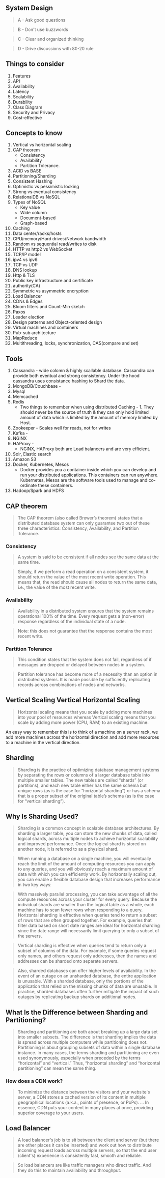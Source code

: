 ## System Design
>A - Ask good questions

>B - Don't use buzzwords

>C - Clear and organized thinking

>D - Drive discussions with 80-20 rule

## Things to consider
1. Features
2. API
3. Availability
4. Latency
5. Scalability
6. Durability
7. Class Diagram
8. Security and Privacy
9. Cost-effective

## Concepts to know
1. Vertical vs horizontal scaling
2. CAP theorem
     * Consistency 
     * Availability 
     * Partition Tolerance.
3. ACID vs BASE
4. Partitioning/Sharding 
5. Consistent Hashing
6. Optimistic vs pessimistic locking
7. Strong vs eventual consistency
8. RelationalDB vs NoSQL
9. Types of NoSQL
     * Key value
     * Wide column
     * Document-based
     * Graph-based
10. Caching
11. Data center/racks/hosts
12. CPU/memory/Hard drives/Network bandwidth
13. Random vs sequential read/writes to disk
14. HTTP vs http2 vs WebSocket
15. TCP/IP model
16. ipv4 vs ipv6
17. TCP vs UDP
18. DNS lookup
19. Http & TLS
20. Public key infrastructure and certificate 
21. authority(CA)
22. Symmetric vs asymmetric encryption
23. Load Balancer
24. CDNs & Edges
25. Bloom filters and Count-Min sketch
26. Paxos 
27. Leader election
28. Design patterns and Object-oriented design
29. Virtual machines and containers
30. Pub-sub architecture 
31. MapReduce
32. Multithreading, locks, synchronization, CAS(compare and set)

## Tools
1. Cassandra - wide colomn & highly scallable database. Cassandra can provide both eventual and strong consistency. Under the hood cassandra uses consistance hashing to Shard the data.
2. MongoDB/Couchbase - 
3. Mysql
4. Memcached
5. Redis
     * Two things to remember when using distributed Caching - 1. They should never be the source of truth & they can only hold limited amount of data which is limited by the amount of memory limited by Host. 
6. Zookeeper - Scales well for reads, not for writes
7. Kafka - 
8. NGINX
9. HAProxy -
     * NGINX, HAProxy both are Load balancers and are very efficient.
8. Solr, Elastic search
9. Amazon S3
10. Docker, Kubernetes, Mesos
     * Docker provides you a container inside which you can develop and run your distributed applications. This containers can run anywhere. Kubernetes, Mesos are the software tools used to manage and co-ordinate these containers. 
11. Hadoop/Spark and HDFS

## CAP theorem
>The CAP theorem (also called Brewer’s theorem) states that a distributed database system can only guarantee two out of these three characteristics: Consistency, Availability, and Partition Tolerance.

### Consistency
> A system is said to be consistent if all nodes see the same data at the same time.

> Simply, if we perform a read operation on a consistent system, it should return the value of the most recent write operation. This means that, the read should cause all nodes to return the same data, i.e., the value of the most recent write.

### Availability

> Availability in a distributed system ensures that the system remains operational 100% of the time. Every request gets a (non-error) response regardless of the individual state of a node.

>Note: this does not guarantee that the response contains the most recent write.


### Partition Tolerance

> This condition states that the system does not fail, regardless of if messages are dropped or delayed between nodes in a system.

> Partition tolerance has become more of a necessity than an option in distributed systems. It is made possible by sufficiently replicating records across combinations of nodes and networks.

## Vertical Scaling Vertical Horizontal Scaling 
> Horizontal scaling means that you scale by adding more machines into your pool of resources whereas Vertical scaling means that you scale by adding more power (CPU, RAM) to an existing machine.

An easy way to remember this is to think of a machine on a server rack, we add more machines across the horizontal direction and add more resources to a machine in the vertical direction.

## Sharding

> Sharding is the practice of optimizing database management systems by separating the rows or columns of a larger database table into multiple smaller tables. The new tables are called “shards” (or partitions), and each new table either has the same schema but unique rows (as is the case for “horizontal sharding”) or has a schema that is a proper subset of the original table’s schema (as is the case for “vertical sharding”).

## Why Is Sharding Used?

> Sharding is a common concept in scalable database architectures. By sharding a larger table, you can store the new chunks of data, called logical shards, across multiple nodes to achieve horizontal scalability and improved performance. Once the logical shard is stored on another node, it is referred to as a physical shard.

> When running a database on a single machine, you will eventually reach the limit of the amount of computing resources you can apply to any queries, and you will obviously reach a maximum amount of data with which you can efficiently work. By horizontally scaling out, you can enable a flexible database design that increases performance in two key ways:

> With massively parallel processing, you can take advantage of all the compute resources across your cluster for every query.
Because the individual shards are smaller than the logical table as a whole, each machine has to scan fewer rows when responding to a query.
Horizontal sharding is effective when queries tend to return a subset of rows that are often grouped together. For example, queries that filter data based on short date ranges are ideal for horizontal sharding since the date range will necessarily limit querying to only a subset of the servers.

> Vertical sharding is effective when queries tend to return only a subset of columns of the data. For example, if some queries request only names, and others request only addresses, then the names and addresses can be sharded onto separate servers.

> Also, sharded databases can offer higher levels of availability. In the event of an outage on an unsharded database, the entire application is unusable. With a sharded database, only the portions of the application that relied on the missing chunks of data are unusable. In practice, sharded databases often further mitigate the impact of such outages by replicating backup shards on additional nodes.

## What Is the Difference between Sharding and Partitioning?
> Sharding and partitioning are both about breaking up a large data set into smaller subsets. The difference is that sharding implies the data is spread across multiple computers while partitioning does not. Partitioning is about grouping subsets of data within a single database instance. In many cases, the terms sharding and partitioning are even used synonymously, especially when preceded by the terms “horizontal” and “vertical.” Thus, “horizontal sharding” and “horizontal partitioning” can mean the same thing.

### How does a CDN work?

> To minimize the distance between the visitors and your website's server, a CDN stores a cached version of its content in multiple geographical locations (a.k.a., points of presence, or PoPs). ... In essence, CDN puts your content in many places at once, providing superior coverage to your users.

## Load Balancer 

> A load balancer's job is to sit between the client and server (but there are other places it can be inserted) and work out how to distribute incoming request loads across multiple servers, so that the end user (client's) experience is consistently fast, smooth and reliable.

> So load balancers are like traffic managers who direct traffic.  And they do this to maintain availability and throughput.
